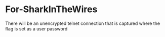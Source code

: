 # For-SharkInTheWires

There will be an unencrypted telnet connection that is captured where the flag is set as a user password

